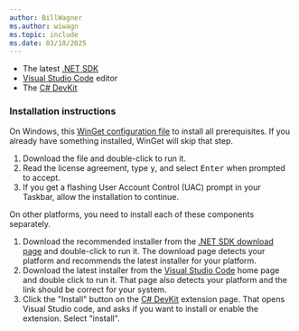 ```yaml
---
author: BillWagner
ms.author: wiwagn
ms.topic: include
ms.date: 03/18/2025
---
```


- The latest [.NET SDK](https://dotnet.microsoft.com/download)
- [Visual Studio Code](https://code.visualstudio.com) editor
- The [C# DevKit](https://marketplace.visualstudio.com/items?itemName=ms-dotnettools.csdevkit)

### Installation instructions

On Windows, this [WinGet configuration file](https://builds.dotnet.microsoft.com/dotnet/install/dotnet_basic_config_docs.winget) to install all prerequisites. If you already have something installed, WinGet will skip that step.

1. Download the file and double-click to run it.
1. Read the license agreement, type <kbd>y</kbd>, and select <kbd>Enter</kbd> when prompted to accept.
1. If you get a flashing User Account Control (UAC) prompt in your Taskbar, allow the installation to continue.

On other platforms, you need to install each of these components separately.

1. Download the recommended installer from the [.NET SDK download page](https://dotnet.microsoft.com/download) and double-click to run it. The download page detects your platform and recommends the latest installer for your platform.
1. Download the latest installer from the [Visual Studio Code](https://code.visualstudio.com) home page and double click to run it. That page also detects your platform and the link should be correct for your system.
1. Click the "Install" button on the [C# DevKit](https://marketplace.visualstudio.com/items?itemName=ms-dotnettools.csdevkit) extension page. That opens Visual Studio code, and asks if you want to install or enable the extension. Select "install".
